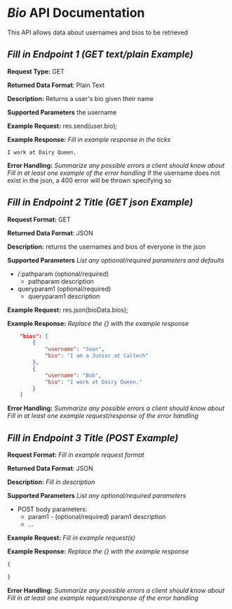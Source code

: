 # *Bio* API Documentation
This API allows data about usernames and bios to be retrieved

## *Fill in Endpoint 1 (GET text/plain Example)*
**Request Type:** GET

**Returned Data Format**: Plain Text

**Description:** Returns a user's bio given their name

**Supported Parameters** the username

**Example Request:** res.send(user.bio);

**Example Response:**
*Fill in example response in the ticks*

```
I work at Dairy Queen.
```

**Error Handling:**
*Summarize any possible errors a client should know about*
*Fill in at least one example of the error handling*
If the username does not exist in the json, a 400 error will
be thrown specifying so

## *Fill in Endpoint 2 Title (GET json  Example)*
**Request Format:** GET

**Returned Data Format**: JSON

**Description:** returns the usernames and bios of everyone in the json

**Supported Parameters** *List any optional/required parameters and defaults*
* /:pathparam (optional/required)
  * pathparam description
* queryparam1 (optional/required)
  * queryparam1 description

**Example Request:** res.json(bioData.bios);

**Example Response:**
*Replace the {} with the example response*

```json
    "bios": [
        {
            "username": "Sean",
            "bio": "I am a Junior at Caltech"
        },
        {
            "username": "Bob",
            "bio": "I work at Dairy Queen."
        }
    ]
```

**Error Handling:**
*Summarize any possible errors a client should know about*
*Fill in at least one example request/response of the error handling*

## *Fill in Endpoint 3 Title (POST Example)*
**Request Format:** *Fill in example request format*

**Returned Data Format**: JSON

**Description:** *Fill in description*

**Supported Parameters** *List any optional/required parameters*
* POST body parameters:
    * param1 - (optional/required) param1 description
    * ...


**Example Request:** *Fill in example request(s)*

**Example Response:**
*Replace the {} with the example response*

```json
{

}
```

**Error Handling:**
*Summarize any possible errors a client should know about*
*Fill in at least one example request/response of the error handling*